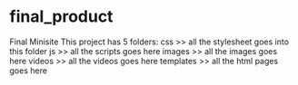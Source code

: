 # final_product
Final Minisite
This project has 5 folders:
css >> all the stylesheet goes into this folder
js >> all the scripts goes here
images >> all the images goes here
videos >> all the videos goes here
templates >> all the html pages goes here
